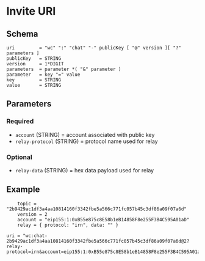 # Invite URI

## Schema

    uri         = "wc" ":" "chat" "-" publicKey [ "@" version ][ "?" parameters ]
    publicKey   = STRING
    version     = 1*DIGIT
    parameters  = parameter *( "&" parameter )
    parameter   = key "=" value
    key         = STRING
    value       = STRING

## Parameters

### Required

- `account` (STRING) = account associated with public key
- `relay-protocol` (STRING) = protocol name used for relay

### Optional

- `relay-data` (STRING) = hex data payload used for relay

## Example

```
    topic = "2b9429ac1df3a4aa10814160f3342fbe5a566c771fc057b45c3df86a09f07a6d"
    version = 2
    account = "eip155:1:0xB55e875c8E58b1eB14858F8e255F3B4C595A01aD"
    relay = { protocol: "irn", data: "" }
```

```
uri = "wc:chat-2b9429ac1df3a4aa10814160f3342fbe5a566c771fc057b45c3df86a09f07a6d@2?relay-protocol=irn&account=eip155:1:0xB55e875c8E58b1eB14858F8e255F3B4C595A01aD"
```

